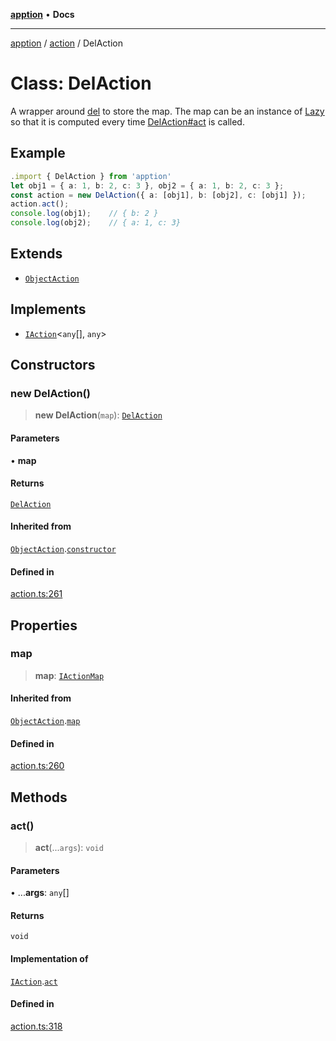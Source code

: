 [**apption**](../../README.md) • **Docs**

***

[apption](../../modules.md) / [action](../README.md) / DelAction

# Class: DelAction

A wrapper around [del](../functions/del.md) to store the map. The map can be an instance 
of [Lazy](Lazy.md) so that it is computed every time [DelAction#act](DelAction.md#act) is called.

## Example

```ts
.import { DelAction } from 'apption'
let obj1 = { a: 1, b: 2, c: 3 }, obj2 = { a: 1, b: 2, c: 3 };
const action = new DelAction({ a: [obj1], b: [obj2], c: [obj1] });
action.act();
console.log(obj1);    // { b: 2 }
console.log(obj2);    // { a: 1, c: 3}
```

## Extends

- [`ObjectAction`](ObjectAction.md)

## Implements

- [`IAction`](../interfaces/IAction.md)\<`any`[], `any`\>

## Constructors

### new DelAction()

> **new DelAction**(`map`): [`DelAction`](DelAction.md)

#### Parameters

• **map**

#### Returns

[`DelAction`](DelAction.md)

#### Inherited from

[`ObjectAction`](ObjectAction.md).[`constructor`](ObjectAction.md#constructors)

#### Defined in

[action.ts:261](https://github.com/mksunny1/apption/blob/b82cc0441c2a3fb855ccc4681a8be2e6e4bd52ea/src/action.ts#L261)

## Properties

### map

> **map**: [`IActionMap`](../type-aliases/IActionMap.md)

#### Inherited from

[`ObjectAction`](ObjectAction.md).[`map`](ObjectAction.md#map)

#### Defined in

[action.ts:260](https://github.com/mksunny1/apption/blob/b82cc0441c2a3fb855ccc4681a8be2e6e4bd52ea/src/action.ts#L260)

## Methods

### act()

> **act**(...`args`): `void`

#### Parameters

• ...**args**: `any`[]

#### Returns

`void`

#### Implementation of

[`IAction`](../interfaces/IAction.md).[`act`](../interfaces/IAction.md#act)

#### Defined in

[action.ts:318](https://github.com/mksunny1/apption/blob/b82cc0441c2a3fb855ccc4681a8be2e6e4bd52ea/src/action.ts#L318)
